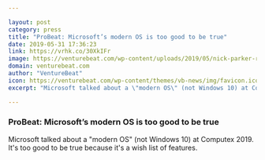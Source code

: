 ```yaml
---

layout: post
category: press
title: "ProBeat: Microsoft’s modern OS is too good to be true"
date: 2019-05-31 17:36:23
link: https://vrhk.co/30XkIFr
image: https://venturebeat.com/wp-content/uploads/2019/05/nick-parker-roanne-sones-rodney-clark.jpg?w=1200&strip=all
domain: venturebeat.com
author: "VentureBeat"
icon: https://venturebeat.com/wp-content/themes/vb-news/img/favicon.ico
excerpt: "Microsoft talked about a \"modern OS\" (not Windows 10) at Computex 2019. It's too good to be true because it's a wish list of features."

---
```


### ProBeat: Microsoft’s modern OS is too good to be true

Microsoft talked about a "modern OS" (not Windows 10) at Computex 2019. It's too good to be true because it's a wish list of features.